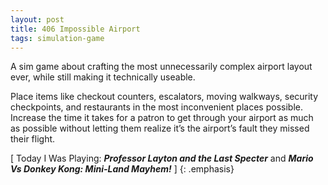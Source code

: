 ```yaml
---
layout: post
title: 406 Impossible Airport
tags: simulation-game
---
```

A sim game about crafting the most unnecessarily complex airport layout ever, while still making it technically useable.

Place items like checkout counters, escalators, moving walkways, security checkpoints, and restaurants in the most inconvenient places possible.  Increase the time it takes for a patron to get through your airport as much as possible without letting them realize it’s the airport’s fault they missed their flight.

[ Today I Was Playing: ***Professor Layton and the Last Specter*** and ***Mario Vs Donkey Kong: Mini-Land Mayhem!*** ]
{: .emphasis}